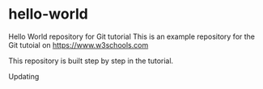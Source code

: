 # hello-world
Hello World repository for Git tutorial
This is an example repository for the Git tutoial on https://www.w3schools.com

This repository is built step by step in the tutorial.

Updating
